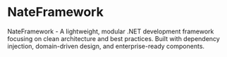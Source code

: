 # NateFramework
NateFramework - A lightweight, modular .NET development framework focusing on clean architecture and best practices. Built with dependency injection, domain-driven design, and enterprise-ready components.
